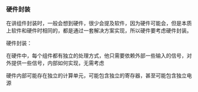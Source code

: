 ### 硬件封装

在讲组件封装时，一般会想到硬件，很少会提及软件，因为硬件可能会，但是本质上软件和硬件时相同的，都是通过一套解决方案实现，所以硬件要考虑硬件封装。

硬件封装：

在硬件中，每个组件都有独立的处理方式，他只需要依赖外部一些输入的信号，对外提供一些信号，内部如何实现，无需考虑

硬件内部可能存在独立的计算单元，可能包含独立的寄存器，甚至可能包含独立电源